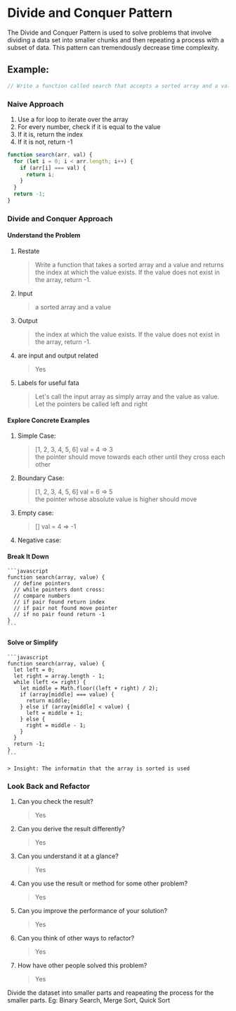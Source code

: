 # Divide and Conquer Pattern

The Divide and Conquer Pattern is used to solve problems that involve dividing a data set into smaller chunks and then repeating a process with a subset of data. This pattern can tremendously decrease time complexity.

## Example:

```javascript
// Write a function called search that accepts a sorted array and a value and returns the index at which the value exists. If the value does not exist in the array, return -1.
```

### Naive Approach

1. Use a for loop to iterate over the array
2. For every number, check if it is equal to the value
3. If it is, return the index
4. If it is not, return -1

```javascript
function search(arr, val) {
  for (let i = 0; i < arr.length; i++) {
    if (arr[i] === val) {
      return i;
    }
  }
  return -1;
}
```

### Divide and Conquer Approach

#### Understand the Problem

1. Restate
   > Write a function that takes a sorted array and a value and returns the index at which the value exists. If the value does not exist in the array, return -1.
2. Input
   > a sorted array and a value
3. Output
   > the index at which the value exists. If the value does not exist in the array, return -1.
4. are input and output related
   > Yes
5. Labels for useful fata
   > Let's call the input array as simply array and the value as value. Let the pointers be called left and right

#### Explore Concrete Examples

1. Simple Case:
   > [1, 2, 3, 4, 5, 6] val = 4 => 3<br>
   > the pointer should move towards each other until they cross each other
2. Boundary Case:
   > [1, 2, 3, 4, 5, 6] val = 6 => 5<br>
   > the pointer whose absolute value is higher should move
3. Empty case:
   > [] val = 4 => -1
4. Negative case:

#### Break It Down

    ```javascript
    function search(array, value) {
      // define pointers
      // while pointers dont cross:
      // compare numbers
      // if pair found return index
      // if pair not found move pointer
      // if no pair found return -1
    }
    ```

#### Solve or Simplify

    ```javascript
    function search(array, value) {
      let left = 0;
      let right = array.length - 1;
      while (left <= right) {
        let middle = Math.floor((left + right) / 2);
        if (array[middle] === value) {
          return middle;
        } else if (array[middle] < value) {
          left = middle + 1;
        } else {
          right = middle - 1;
        }
      }
      return -1;
    }
    ```

    > Insight: The informatin that the array is sorted is used

### Look Back and Refactor

1. Can you check the result?
   > Yes
2. Can you derive the result differently?
   > Yes
3. Can you understand it at a glance?
   > Yes
4. Can you use the result or method for some other problem?
   > Yes
5. Can you improve the performance of your solution?
   > Yes
6. Can you think of other ways to refactor?
   > Yes
7. How have other people solved this problem?
   > Yes

Divide the dataset into smaller parts and reapeating the process for the smaller parts.
Eg: Binary Search, Merge Sort, Quick Sort
